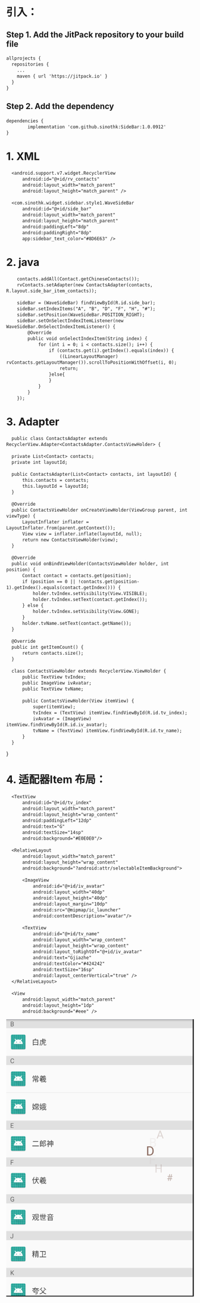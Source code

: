 # 引入：
## Step 1. Add the JitPack repository to your build file

    allprojects {
      repositories {
        ...
        maven { url 'https://jitpack.io' }
      }
    }
## Step 2. Add the dependency

	dependencies {
	        implementation 'com.github.sinothk:SideBar:1.0.0912'
	}

# 1. XML

  <?xml version="1.0" encoding="utf-8"?>
  <RelativeLayout xmlns:android="http://schemas.android.com/apk/res/android"
      xmlns:app="http://schemas.android.com/apk/res-auto"
      android:layout_width="match_parent"
      android:layout_height="match_parent">

      <android.support.v7.widget.RecyclerView
          android:id="@+id/rv_contacts"
          android:layout_width="match_parent"
          android:layout_height="match_parent" />

      <com.sinothk.widget.sidebar.style1.WaveSideBar
          android:id="@+id/side_bar"
          android:layout_width="match_parent"
          android:layout_height="match_parent"
          android:paddingLeft="8dp"
          android:paddingRight="8dp"
          app:sidebar_text_color="#8D6E63" />
  </RelativeLayout>
  
# 2. java
  
        contacts.addAll(Contact.getChineseContacts());
        rvContacts.setAdapter(new ContactsAdapter(contacts, R.layout.side_bar_item_contacts));

        sideBar = (WaveSideBar) findViewById(R.id.side_bar);
        sideBar.setIndexItems("A", "B", "D", "F", "H", "#");
        sideBar.setPosition(WaveSideBar.POSITION_RIGHT);
        sideBar.setOnSelectIndexItemListener(new WaveSideBar.OnSelectIndexItemListener() {
            @Override
            public void onSelectIndexItem(String index) {
                for (int i = 0; i < contacts.size(); i++) {
                    if (contacts.get(i).getIndex().equals(index)) {
                        ((LinearLayoutManager) rvContacts.getLayoutManager()).scrollToPositionWithOffset(i, 0);
                        return;
                    }else{
                    }
                }
            }
        });
        
# 3. Adapter

      public class ContactsAdapter extends RecyclerView.Adapter<ContactsAdapter.ContactsViewHolder> {

      private List<Contact> contacts;
      private int layoutId;

      public ContactsAdapter(List<Contact> contacts, int layoutId) {
          this.contacts = contacts;
          this.layoutId = layoutId;
      }

      @Override
      public ContactsViewHolder onCreateViewHolder(ViewGroup parent, int viewType) {
          LayoutInflater inflater = LayoutInflater.from(parent.getContext());
          View view = inflater.inflate(layoutId, null);
          return new ContactsViewHolder(view);
      }

      @Override
      public void onBindViewHolder(ContactsViewHolder holder, int position) {
          Contact contact = contacts.get(position);
          if (position == 0 || !contacts.get(position-1).getIndex().equals(contact.getIndex())) {
              holder.tvIndex.setVisibility(View.VISIBLE);
              holder.tvIndex.setText(contact.getIndex());
          } else {
              holder.tvIndex.setVisibility(View.GONE);
          }
          holder.tvName.setText(contact.getName());
      }

      @Override
      public int getItemCount() {
          return contacts.size();
      }

      class ContactsViewHolder extends RecyclerView.ViewHolder {
          public TextView tvIndex;
          public ImageView ivAvatar;
          public TextView tvName;

          public ContactsViewHolder(View itemView) {
              super(itemView);
              tvIndex = (TextView) itemView.findViewById(R.id.tv_index);
              ivAvatar = (ImageView) itemView.findViewById(R.id.iv_avatar);
              tvName = (TextView) itemView.findViewById(R.id.tv_name);
          }
      }
  }

# 4. 适配器Item 布局：

  <?xml version="1.0" encoding="utf-8"?>
  <LinearLayout xmlns:android="http://schemas.android.com/apk/res/android"
      android:orientation="vertical"
      android:layout_width="match_parent"
      android:layout_height="match_parent">

      <TextView
          android:id="@+id/tv_index"
          android:layout_width="match_parent"
          android:layout_height="wrap_content"
          android:paddingLeft="12dp"
          android:text="G"
          android:textSize="14sp"
          android:background="#E0E0E0"/>

      <RelativeLayout
          android:layout_width="match_parent"
          android:layout_height="wrap_content"
          android:background="?android:attr/selectableItemBackground">

          <ImageView
              android:id="@+id/iv_avatar"
              android:layout_width="40dp"
              android:layout_height="40dp"
              android:layout_margin="10dp"
              android:src="@mipmap/ic_launcher"
              android:contentDescription="avatar"/>

          <TextView
              android:id="@+id/tv_name"
              android:layout_width="wrap_content"
              android:layout_height="wrap_content"
              android:layout_toRightOf="@+id/iv_avatar"
              android:text="Gjiazhe"
              android:textColor="#424242"
              android:textSize="16sp"
              android:layout_centerVertical="true" />
      </RelativeLayout>

      <View
          android:layout_width="match_parent"
          android:layout_height="1dp"
          android:background="#eee" />
  </LinearLayout>

![](https://github.com/sinothk/SideBar/blob/master/art/sideBar_style1.png)
